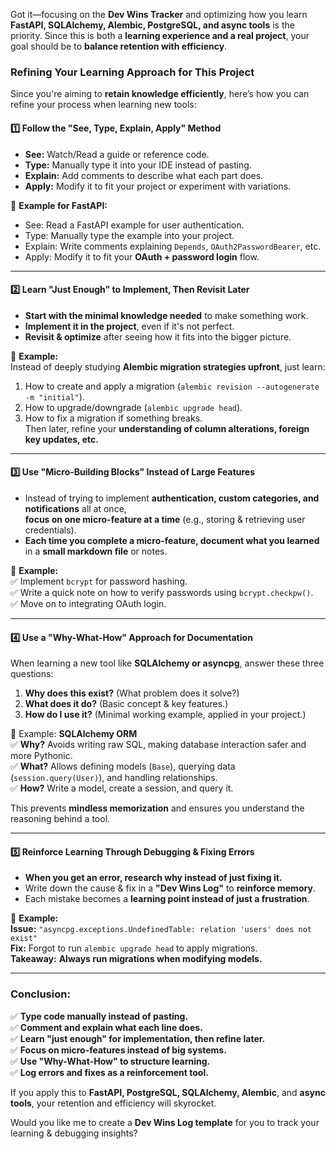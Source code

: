 Got it—focusing on the **Dev Wins Tracker** and optimizing how you learn **FastAPI, SQLAlchemy, Alembic, PostgreSQL, and async tools** is the priority. Since this is both a **learning experience and a real project**, your goal should be to **balance retention with efficiency**.  

### **Refining Your Learning Approach for This Project**
Since you're aiming to **retain knowledge efficiently**, here’s how you can refine your process when learning new tools:  

#### **1️⃣ Follow the "See, Type, Explain, Apply" Method**
- **See:** Watch/Read a guide or reference code.  
- **Type:** Manually type it into your IDE instead of pasting.  
- **Explain:** Add comments to describe what each part does.  
- **Apply:** Modify it to fit your project or experiment with variations.

🚀 **Example for FastAPI:**  
- See: Read a FastAPI example for user authentication.  
- Type: Manually type the example into your project.  
- Explain: Write comments explaining `Depends`, `OAuth2PasswordBearer`, etc.  
- Apply: Modify it to fit your **OAuth + password login** flow.

---

#### **2️⃣ Learn "Just Enough" to Implement, Then Revisit Later**
- **Start with the minimal knowledge needed** to make something work.  
- **Implement it in the project**, even if it's not perfect.  
- **Revisit & optimize** after seeing how it fits into the bigger picture.  

🔹 **Example:**  
Instead of deeply studying **Alembic migration strategies upfront**, just learn:
1. How to create and apply a migration (`alembic revision --autogenerate -m "initial"`).  
2. How to upgrade/downgrade (`alembic upgrade head`).  
3. How to fix a migration if something breaks.  
Then later, refine your **understanding of column alterations, foreign key updates, etc.**

---

#### **3️⃣ Use "Micro-Building Blocks" Instead of Large Features**
- Instead of trying to implement **authentication, custom categories, and notifications** all at once,  
  **focus on one micro-feature at a time** (e.g., storing & retrieving user credentials).  
- **Each time you complete a micro-feature, document what you learned** in a **small markdown file** or notes.

📌 **Example:**  
✅ Implement `bcrypt` for password hashing.  
✅ Write a quick note on how to verify passwords using `bcrypt.checkpw()`.  
✅ Move on to integrating OAuth login.  

---

#### **4️⃣ Use a "Why-What-How" Approach for Documentation**
When learning a new tool like **SQLAlchemy or asyncpg**, answer these three questions:

1. **Why does this exist?** (What problem does it solve?)  
2. **What does it do?** (Basic concept & key features.)  
3. **How do I use it?** (Minimal working example, applied in your project.)

🔹 Example: **SQLAlchemy ORM**  
✅ **Why?** Avoids writing raw SQL, making database interaction safer and more Pythonic.  
✅ **What?** Allows defining models (`Base`), querying data (`session.query(User)`), and handling relationships.  
✅ **How?** Write a model, create a session, and query it.

This prevents **mindless memorization** and ensures you understand the reasoning behind a tool.

---

#### **5️⃣ Reinforce Learning Through Debugging & Fixing Errors**
- **When you get an error, research why instead of just fixing it.**  
- Write down the cause & fix in a **"Dev Wins Log"** to **reinforce memory**.  
- Each mistake becomes a **learning point instead of just a frustration**.

🔹 **Example:**  
**Issue:** `"asyncpg.exceptions.UndefinedTable: relation 'users' does not exist"`  
**Fix:** Forgot to run `alembic upgrade head` to apply migrations.  
**Takeaway:** **Always run migrations when modifying models.**  

---

### **Conclusion:**
✅ **Type code manually instead of pasting.**  
✅ **Comment and explain what each line does.**  
✅ **Learn "just enough" for implementation, then refine later.**  
✅ **Focus on micro-features instead of big systems.**  
✅ **Use "Why-What-How" to structure learning.**  
✅ **Log errors and fixes as a reinforcement tool.**  

If you apply this to **FastAPI, PostgreSQL, SQLAlchemy, Alembic**, and **async tools**, your retention and efficiency will skyrocket.  

Would you like me to create a **Dev Wins Log template** for you to track your learning & debugging insights?